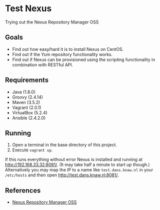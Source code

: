 Test Nexus
==========
Trying out the Nexus Repository Manager OSS

Goals
-----
* Find out how easy/hard it is to install Nexus on CentOS.
* Find out if the Yum repository functionality works.
* Find out if Nexus can be provisioned using the scripting functionality
  in combination with RESTful API.

Requirements
------------
* Java (1.8.0)
* Groovy (2.4.14)
* Maven (3.5.2)
* Vagrant (2.0.1)
* VirtualBox (5.2.4)
* Ansible (2.4.2.0)

Running
-------
1. Open a terminal in the base directory of this project.
2. Execute `vagrant up`.

If this runs everything without error Nexus is installed and running at
http://192.168.33.32:8081/. (It may take half a minute to start up though.)
Alternatively you may map the IP to a name like `test.dans.knaw.nl` in your `/etc/hosts`
and then open http://test.dans.knaw.nl:8081/.







References
----------
* [Nexus Repository Manager OSS](https://help.sonatype.com/repomanager3)
